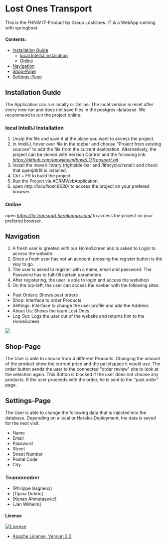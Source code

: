 # Lost Ones Transport

This is the FHNW IT-Product by Group LostOnes. IT is a WebApp running with springboot.


#### Contents:
- [Installation Guide](#installation-guide)
  - [local IntelliJ Installation](#local-intellij-installation)
  - [Online](#online)
- [Navigation](#navigation)
- [Shop-Page](#shop-page)
- [Settings-Page](#settings-page)
 

## Installation Guide

The Application can run locally or Online. The local version is reset after every new run and does not save files in the postgres-database.
We recommend to run the project online.

### local IntelliJ Installation
1. Unzip the file and save it at the place you want to access the project.
2. In IntelliJ, hover over file in the topbar and choose "Project from existing sources" to add the file from the current destination. Alternatively, the project can be cloned with Version Control and the following link: *https://github.com/janwilhelmfhnw/LOTransport.git*
3. install the maven library (rightside-bar and /lifecycle/install) and check that openjdk18 is installed.
4. Ctrl + F9 to build the project.
5. Run the Project via ACRMWebApplication.
6. open *http://localhost:8080/* to access the project on your prefered browser.


### Online 

open *https://lo-transport.herokuapp.com/*  to access the project on your prefered browser.

## Navigation

1. A fresh user is greeted with our HomeScreen and is asked to Login to access the website.
2. Since a fresh user has not an account, pressing the register button is the way to go.
3. The user is asked to register with a name, email and password. The Password has to full-fill certain parameters.
4. After registering, the user is able to login and access the webshop
5. On the top-left, the user can access the navbar with the following sites:
- Past Orders: Shows past orders
- Shop: Interface to order Products
- Settings: Interface to change the user profile and add the Address
- About Us: Shows the team Lost Ones.
- Log Out: Logs the user out of the website and returns him to the HomeScreen

![](images/home.png)

## Shop-Page

The User is able to choose from 4 different Products. Changing the amount of the product show the current price and the palletspace it would use.
The order button sends the user to the connected "order review" site to look at the selection again. This Button is blocked if the user does not choose any products. If the user proceeds with the order, he is sent to the "past order" page.

## Settings-Page

The User is able to change the following data that is injected into the database. Depending on a local or Heraku-Deployment, the data is saved for the next visit.
- Name
- Email
- Password
- Street
- Street Number
- Postal Code
- City


### Teammember
- [Philippe Gagneux]
- [Tijana Dobric]
- [Kenan Ahmetasevic]
- [Jan Wilhelm]

#### License
[![License](https://img.shields.io/:license-apache-blue.svg)](http://www.apache.org/licenses/LICENSE-2.0.html)
- [Apache License, Version 2.0](blob/master/LICENSE)